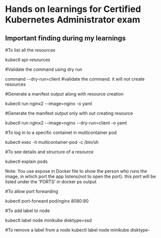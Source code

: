 # Hands on learnings for Certified Kubernetes Administrator exam


## Important finding during my learnings

#To list all the resources 

kubectl api-resources

#Validate the command using dry run

command --dry-run=client #validate the command. it will not create resources

#Generate a manifest output along with resource creation 

kubectl run nginx2 --image=nginx -o yaml

#Generate the manifest output only with out creating resource

kubectl run nginx2 --image=nginx --dry-run=client -o yaml

#To log in to a specific containet in multicontainer pod

kubectl exec -it multicontainer-pod -c <container-name> /bin/sh

#To see details and structure of a resource

kubectl explain pods


Note: You use expose in Docker file to show the person who runs the image, in which port the app listens(not to open the port). this port will be listed under the 'PORTS' in docker ps output

#To allow port forwarding

kubectl port-forward pod/nginx 8080:80

#To add label to node

kubectl label node minikube disktype=ssd

#To remove a label from a node
kubectl label node minikube disktype-


